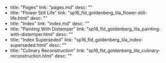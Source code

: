   - title: "Pages"
    link: "pages.md"
    desc: ""
  - title: "Flower Still Life"
    link: "sp16_fld_goldenberg_lila_flower-still-life.html"
    desc: ""
  - title: "Index"
    link: "index.md"
    desc: ""
  - title: "Painting With Distemper"
    link: "sp16_fld_goldenberg_lila_painting-with-distemper.html"
    desc: ""
  - title: "Index Superseded"
    link: "sp16_fld_goldenberg_lila_index-superseded.html"
    desc: ""
  - title: "Culinary Reconstruction"
    link: "sp16_fld_goldenberg_lila_culinary-reconstruction.html"
    desc: ""
